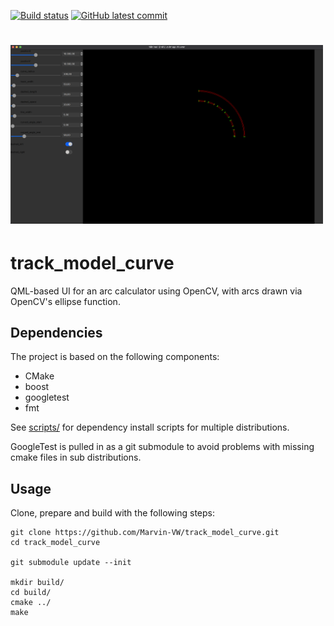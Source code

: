 [![Build status](https://github.com/Marvin-VW/track_model_curve/actions/workflows/tests.yaml/badge.svg)]()
[![GitHub latest commit](https://badgen.net/github/last-commit/Marvin-VW/track_model_curve)](https://GitHub.com/Marvin-VW/track_model_curve/commit/)

# <img src="samples/sample.png" alt="Sample" width="500"/>

# track_model_curve

QML-based UI for an arc calculator using OpenCV, with arcs drawn via OpenCV's ellipse function.

## Dependencies

The project is based on the following components:

* CMake
* boost
* googletest
* fmt

See [scripts/](https://github.com/Marvin-VW/track_model_curve/tree/main/scripts) for dependency install scripts for multiple distributions.

GoogleTest is pulled in as a git submodule to avoid problems with missing cmake files in sub distributions.

## Usage

Clone, prepare and build with the following steps:

	git clone https://github.com/Marvin-VW/track_model_curve.git
	cd track_model_curve

	git submodule update --init
	
	mkdir build/
	cd build/
	cmake ../
	make
